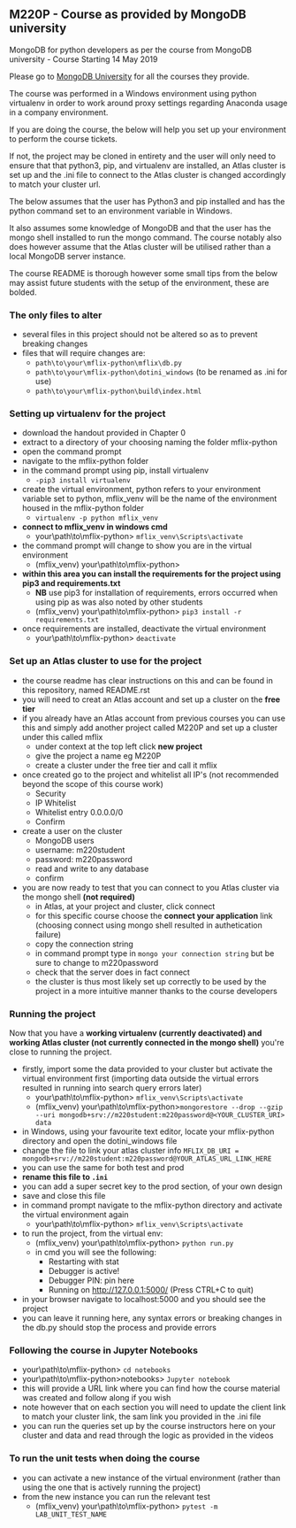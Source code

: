 ## M220P - Course as provided by MongoDB university</h2>

MongoDB for python developers as per the course from MongoDB university - Course Starting 14 May 2019

Please go to [MongoDB University](https://university.mongodb.com/) for all the courses they provide. 

The course was performed in a Windows environment using python virtualenv in order to work around proxy settings regarding Anaconda usage in a company environment.

If you are doing the course, the below will help you set up your environment to perform the course tickets.

If not, the project may be cloned in entirety and the user will only need to ensure that that python3, pip, and virtualenv are installed, an Atlas cluster is set up and the .ini file to connect to the Atlas cluster is changed accordingly to match your cluster url. 

The below assumes that the user has Python3 and pip installed and has the python command set to an environment variable in Windows.

It also assumes some knowledge of MongoDB and that the user has the mongo shell installed to run the mongo command. The course notably also does however assume that the Atlas cluster will be utilised rather than a local MongoDB server instance.

The course README is thorough however some small tips from the below may assist future students with the setup of the environment, these are bolded.

### The only files to alter
- several files in this project should not be altered so as to prevent breaking changes
- files that will require changes are:
  - ```path\to\your\mflix-python\mflix\db.py```
  - ```path\to\your\mflix-python\dotini_windows``` (to be renamed as .ini for use)
  - ```path\to\your\mflix-python\build\index.html```

### Setting up virtualenv for the project
- download the handout provided in Chapter 0
- extract to a directory of your choosing naming the folder mflix-python
- open the command prompt
- navigate to the mflix-python folder
- in the command prompt using pip, install virtualenv
  - ``` -pip3 install virtualenv ```
- create the virtual environment, python refers to your environment variable set to python, mflix_venv will be the name of the environment housed in the mflix-python folder
  - ``` virtualenv -p python mflix_venv ```
- **connect to mflix_venv in windows cmd**
  - your\path\to\mflix-python> ```mflix_venv\Scripts\activate ```
- the command prompt will change to show you are in the virtual environment
  - (mflix_venv) your\path\to\mflix-python>
- **within this area you can install the requirements for the project using pip3 and requirements.txt**
  - **NB** use pip3 for installation of requirements, errors occurred when using pip as was also noted by other students 
  - (mflix_venv) your\path\to\mflix-python> ``` pip3 install -r requirements.txt ```
- once requirements are installed, deactivate the virtual environment
  - your\path\to\mflix-python> ```deactivate ```

### Set up an Atlas cluster to use for the project
- the course readme has clear instructions on this and can be found in this repository, named README.rst
- you will need to creat an Atlas account and set up a cluster on the **free tier**
- if you already have an Atlas account from previous courses you can use this and simply add another project called M220P and set up a cluster under this called mflix
  - under context at the top left click **new project**
  - give the project a name eg M220P
  - create a cluster under the free tier and call it mflix
- once created go to the project and whitelist all IP's (not recommended beyond the scope of this course work)
  - Security
  - IP Whitelist
  - Whitelist entry 0.0.0.0/0
  - Confirm
- create a user on the cluster
  - MongoDB users
  - username: m220student
  - password: m220password
  - read and write to any database
  - confirm
- you are now ready to test that you can connect to you Atlas cluster via the mongo shell **(not required)**
  - in Atlas, at your project and cluster, click connect
  - for this specific course choose the **connect your application** link (choosing connect using mongo shell resulted in authetication failure)
  - copy the connection string
  - in command prompt type in ``` mongo your connection string ``` but be sure to change <PASSWORD> to m220password
  - check that the server does in fact connect
  - the cluster is thus most likely set up correctly to be used by the project in a more intuitive manner thanks to the course developers

### Running the project
Now that you have a **working virtualenv (currently deactivated) and working Atlas cluster (not currently connected in the mongo shell)** you're close to running the project.

- firstly, import some the data provided to your cluster but activate the virtual environment first (importing data outside the virtual errors resulted in running into search query errors later)
  - your\path\to\mflix-python> ```mflix_venv\Scripts\activate ```
  - (mflix_venv) your\path\to\mflix-python>```mongorestore --drop --gzip --uri mongodb+srv://m220student:m220password@<YOUR_CLUSTER_URI> data```
- in Windows, using your favourite text editor, locate your mflix-python directory and open the dotini_windows file
- change the file to link your atlas cluster info ``` MFLIX_DB_URI = mongodb+srv://m220student:m220password@YOUR_ATLAS_URL_LINK_HERE ```
- you can use the same for both test and prod
- **rename this file to ```.ini```**
- you can add a super secret key to the prod section, of your own design
- save and close this file
- in command prompt navigate to the mflix-python directory and activate the virtual environment again
  - your\path\to\mflix-python> ```mflix_venv\Scripts\activate ```
- to run the project, from the virtual env:
  - (mflix_venv) your\path\to\mflix-python> ```python run.py ```
  - in cmd you will see the following:
    - Restarting with stat
    - Debugger is active!
    - Debugger PIN: pin here
    - Running on http://127.0.0.1:5000/ (Press CTRL+C to quit)
- in your browser navigate to localhost:5000 and you should see the project
- you can leave it running here, any syntax errors or breaking changes in the db.py should stop the process and provide errors

### Following the course in Jupyter Notebooks
- your\path\to\mflix-python> ```cd notebooks```
- your\path\to\mflix-python>notebooks> ``` Jupyter notebook ```
- this will provide a URL link where you can find how the course material was created and follow along if you wish
- note however that on each section you will need to update the client link to match your cluster link, the sam link you provided in the .ini file
- you can run the queries set up by the course instructors here on your cluster and data and read through the logic as provided in the videos

### To run the unit tests when doing the course
- you can activate a new instance of the virtual environment (rather than using the one that is actively running the project)
- from the new instance you can run the relevant test
  - (mflix_venv) your\path\to\mflix-python> ``` pytest -m LAB_UNIT_TEST_NAME ```